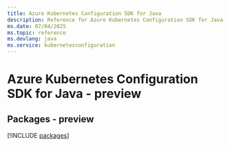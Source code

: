```yaml
---
title: Azure Kubernetes Configuration SDK for Java
description: Reference for Azure Kubernetes Configuration SDK for Java
ms.date: 07/04/2025
ms.topic: reference
ms.devlang: java
ms.service: kubernetesconfiguration
---
```

# Azure Kubernetes Configuration SDK for Java - preview
## Packages - preview
[!INCLUDE [packages](kubernetes-configuration-index.md)]